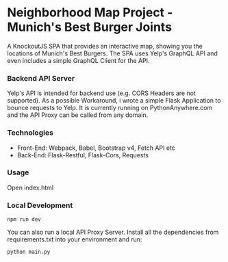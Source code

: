# Neighborhood Map Project - Munich's Best Burger Joints

A KnockoutJS SPA that provides an interactive map, showing you the locations of Munich's Best Burgers.
The SPA uses Yelp's GraphQL API and even includes a simple GraphQL Client for the API.


### Backend API Server

Yelp's API is intended for backend use (e.g. CORS Headers are not supported). As a possible Workaround, i wrote a simple Flask Application to bounce requests to Yelp. It is currently running on PythonAnywhere.com and the API Proxy can be called from any domain.

### Technologies

* Front-End: Webpack, Babel, Bootstrap v4, Fetch API etc
* Back-End: Flask-Restful, Flask-Cors, Requests

### Usage 

Open index.html 

### Local Development

```
npm run dev
```
You can also run a local API Proxy Server. Install all the dependencies from requirements.txt into your environment and run:

```
python main.py
```
